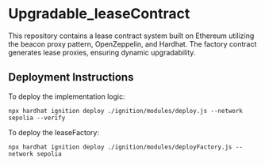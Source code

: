 # Upgradable_leaseContract

This repository contains a lease contract system built on Ethereum utilizing the beacon proxy pattern, OpenZeppelin, and Hardhat. The factory contract generates lease proxies, ensuring dynamic upgradability.

## Deployment Instructions

To deploy the implementation logic:
```
npx hardhat ignition deploy ./ignition/modules/deploy.js --network sepolia --verify
```

To deploy the leaseFactory:
```
npx hardhat ignition deploy ./ignition/modules/deployFactory.js --network sepolia
```
